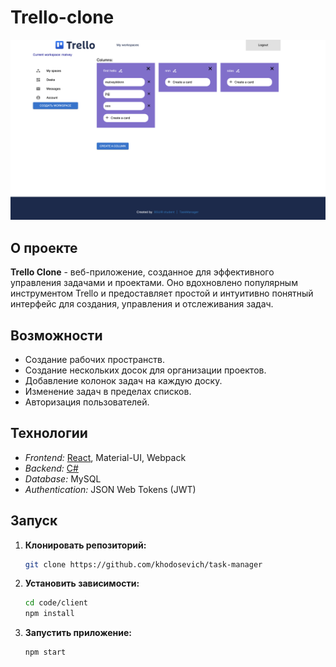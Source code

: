# Trello-clone

![Trello Clone](./assets/mockup.png)

## О проекте

**Trello Clone** - веб-приложение, созданное для эффективного управления задачами и проектами. Оно вдохновлено популярным инструментом Trello и предоставляет простой и интуитивно понятный интерфейс для создания, управления и отслеживания задач.

## Возможности

- Создание рабочих пространств.
- Создание нескольких досок для организации проектов.
- Добавление колонок задач на каждую доску.
- Изменение задач в пределах списков.
- Авторизация пользователей.


## Технологии

- *Frontend:* [React](https://github.com/khodosevich/task-manager/tree/main/code/client), Material-UI, Webpack
- *Backend:* [C#](https://github.com/Maketfay/TaskManager/tree/dev)
- *Database:* MySQL
- *Authentication:* JSON Web Tokens (JWT)

## Запуск

1. **Клонировать репозиторий:**

    ```bash
    git clone https://github.com/khodosevich/task-manager
    ```

2. **Установить зависимости:**

    ```bash
    cd code/client
    npm install
    ```

3. **Запустить приложение:**

    ```bash
    npm start
    ```

